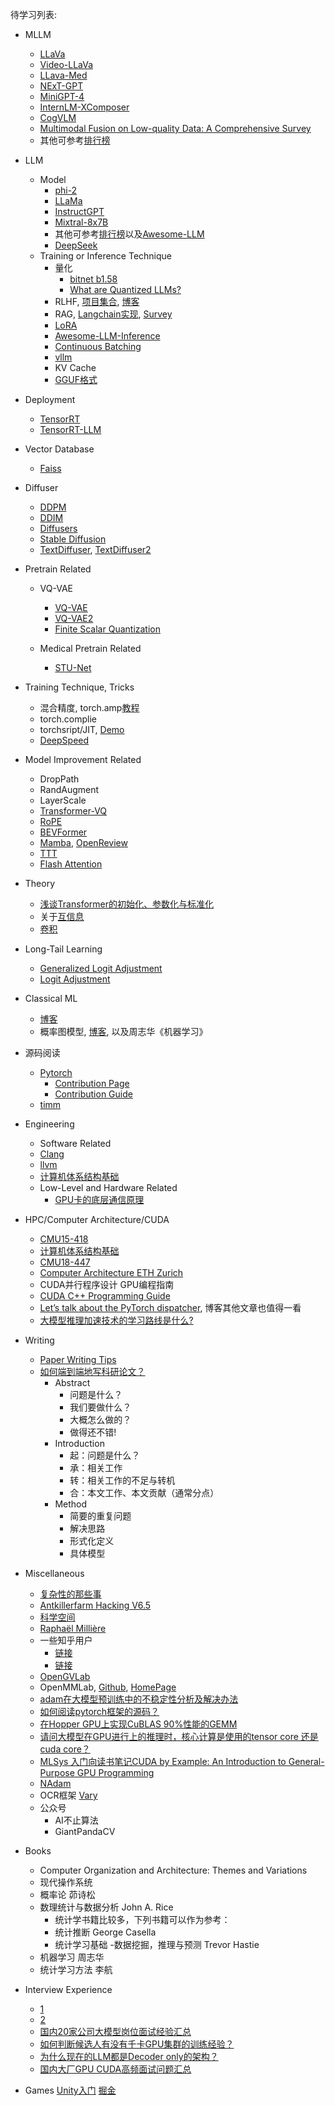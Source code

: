 待学习列表:
- MLLM
    - [LLaVa](https://github.com/haotian-liu/LLaVA)
    - [Video-LLaVa](https://github.com/PKU-YuanGroup/Video-LLaVA)
    - [LLava-Med](https://github.com/microsoft/LLaVA-Med)
    - [NExT-GPT](https://github.com/NExT-GPT/NExT-GPT)
    - [MiniGPT-4](https://github.com/Vision-CAIR/MiniGPT-4)
    - [InternLM-XComposer](https://github.com/InternLM/InternLM-XComposer)
    - [CogVLM](https://arxiv.org/abs/2311.03079)
    - [Multimodal Fusion on Low-quality Data: A Comprehensive Survey](https://arxiv.org/pdf/2404.18947)
    - 其他可参考[排行榜](https://huggingface.co/spaces/AILab-CVC/SEED-Bench_Leaderboard)

- LLM
    - Model
        - [phi-2](https://huggingface.co/microsoft/phi-2)
        - [LLaMa](https://github.com/facebookresearch/llama)
        - [InstructGPT](https://arxiv.org/pdf/2203.02155.pdf)
        - [Mixtral-8x7B](https://huggingface.co/mistralai/Mixtral-8x7B-Instruct-v0.1)
        - 其他可参考[排行榜](https://huggingface.co/spaces/HuggingFaceH4/open_llm_leaderboard)以及[Awesome-LLM](https://github.com/Hannibal046/Awesome-LLM)
        - [DeepSeek](https://www.deepseek.com)
    - Training or Inference Technique
        - 量化
            - [bitnet b1.58](https://arxiv.org/abs/2402.17764)
            - [What are Quantized LLMs?](https://www.tensorops.ai/post/what-are-quantized-llms)
        - RLHF, [项目集合](https://github.com/opendilab/awesome-RLHF), [博客](https://huggingface.co/blog/zh/rlhf)
        - RAG, [Langchain实现](https://python.langchain.com/docs/use_cases/question_answering/), [Survey](https://arxiv.org/abs/2312.10997)
        - [LoRA](https://arxiv.org/abs/2106.09685)
        - [Awesome-LLM-Inference](https://github.com/DefTruth/Awesome-LLM-Inference)
        - [Continuous Batching](https://zhuanlan.zhihu.com/p/676109470)
        - [vllm](https://github.com/vllm-project/vllm)
        - KV Cache
        - [GGUF格式](https://zhuanlan.zhihu.com/p/848013326)

- Deployment
    - [TensorRT](https://github.com/NVIDIA/TensorRT)
    - [TensorRT-LLM](https://github.com/NVIDIA/TensorRT-LLM)

- Vector Database
    - [Faiss](https://github.com/facebookresearch/faiss)

- Diffuser
    - [DDPM](https://arxiv.org/abs/2006.11239)
    - [DDIM](https://arxiv.org/abs/2010.02502)
    - [Diffusers](https://github.com/huggingface/diffusers)
    - [Stable Diffusion](https://github.com/Stability-AI/stablediffusion)
    - [TextDiffuser](https://arxiv.org/abs/2305.10855), [TextDiffuser2](https://arxiv.org/abs/2311.16465)

- Pretrain Related
    - VQ-VAE
        - [VQ-VAE](https://arxiv.org/pdf/1711.00937.pdf)
        - [VQ-VAE2](https://arxiv.org/pdf/1906.00446.pdf)
        - [Finite Scalar Quantization](https://arxiv.org/abs/2309.15505)

    - Medical Pretrain Related
        - [STU-Net](https://github.com/uni-medical/STU-Net)

- Training Technique, Tricks
    - 混合精度, torch.amp[教程](https://pytorch.org/docs/stable/notes/amp_examples.html)
    - torch.complie
    - torchsript/JIT, [Demo](https://github.com/louis-she/torchscript-demos)
    - [DeepSpeed](https://github.com/microsoft/DeepSpeed)

- Model Improvement Related
    - DropPath
    - RandAugment
    - LayerScale
    - [Transformer-VQ](https://spaces.ac.cn/archives/9844)
    - [RoPE](https://www.zhihu.com/tardis/zm/art/647109286?source_id=1003)
    - [BEVFormer](https://arxiv.org/abs/2203.17270)
    - [Mamba](https://arxiv.org/abs/2312.00752), [OpenReview](https://openreview.net/forum?id=AL1fq05o7H)
    - [TTT](https://arxiv.org/pdf/2407.04620)
    - [Flash Attention](https://arxiv.org/abs/2205.14135)


- Theory
    - [浅谈Transformer的初始化、参数化与标准化](https://spaces.ac.cn/archives/8620)
    - 关于[互信息](https://zh.wikipedia.org/wiki/%E4%BA%92%E4%BF%A1%E6%81%AF)
    - [卷积](https://zh.wikipedia.org/wiki/%E5%8D%B7%E7%A7%AF)

- Long-Tail Learning
    - [Generalized Logit Adjustment](https://zhuanlan.zhihu.com/p/548735583)
    - [Logit Adjustment](https://arxiv.org/pdf/2007.07314.pdf)

- Classical ML
    - [博客](https://www.zhihu.com/people/xu-tao-83-44-34/posts)
    - 概率图模型, [博客](https://longaspire.github.io/blog/%E6%A6%82%E7%8E%87%E5%9B%BE%E6%A8%A1%E5%9E%8B%E6%80%BB%E8%A7%88/), 以及周志华《机器学习》

- 源码阅读
    - [Pytorch](https://github.com/pytorch/pytorch?tab=readme-ov-file)
        - [Contribution Page](https://github.com/pytorch/pytorch/blob/main/CONTRIBUTING.md)
        - [Contribution Guide](https://github.com/pytorch/pytorch/wiki/The-Ultimate-Guide-to-PyTorch-Contributions)
    - [timm](https://github.com/huggingface/pytorch-image-models)

- Engineering
    - Software Related
    - [Clang](https://clang.llvm.org/docs/UsersManual.html)
    - [llvm](https://llvm.org/docs/)
    - [计算机体系结构基础](https://foxsen.github.io/archbase/)
    - Low-Level and Hardware Related
        - [GPU卡的底层通信原理](https://www.jianshu.com/p/e40059d5c832)

- HPC/Computer Architecture/CUDA
    - [CMU15-418](https://www.bilibili.com/video/BV1qT411g7n9/?spm_id_from=333.337.search-card.all.click&vd_source=48595d95206943f17002312e5fdd961f)
    - [计算机体系结构基础](https://foxsen.github.io/archbase/index.html)
    - [CMU18-447](https://www.bilibili.com/video/BV1PT4y1M7gM/?spm_id_from=333.999.0.0&vd_source=48595d95206943f17002312e5fdd961f)
    - [Computer Architecture ETH Zurich](https://www.bilibili.com/video/BV1Vf4y1i7YG/?spm_id_from=333.999.0.0&vd_source=48595d95206943f17002312e5fdd961f)
    - CUDA并行程序设计 GPU编程指南
    - [CUDA C++ Programming Guide](https://docs.nvidia.com/cuda/cuda-c-programming-guide/index.html)
    - [Let’s talk about the PyTorch dispatcher](http://blog.ezyang.com/2020/09/lets-talk-about-the-pytorch-dispatcher/), 博客其他文章也值得一看
    - [大模型推理加速技术的学习路线是什么?](https://www.zhihu.com/question/591646269/answer/3539346609)

- Writing
    - [Paper Writing Tips](https://github.com/MLNLP-World/Paper-Writing-Tips)
    - [如何端到端地写科研论文？](http://www.cips-cl.org/static/CCL2018/downloads/stuPPT/qiuxp.pdf)
        - Abstract
            - 问题是什么？
            - 我们要做什么？
            - 大概怎么做的？
            - 做得还不错!
        - Introduction
            - 起：问题是什么？
            - 承：相关工作
            - 转：相关工作的不足与转机
            - 合：本文工作、本文贡献（通常分点）
        - Method
            - 简要的重复问题
            - 解决思路
            - 形式化定义
            - 具体模型

- Miscellaneous
    - [复杂性的那些事](https://www.zhihu.com/column/c_1389404662173315072)
    - [Antkillerfarm Hacking V6.5](https://antkillerfarm.github.io/)
    - [科学空间](https://spaces.ac.cn/)
    - [Raphaël Millière](https://raphaelmilliere.com/)
    - 一些知乎用户
        - [链接](https://www.zhihu.com/people/xia-jing-jing-57/)
        - [链接](https://www.zhihu.com/people/liu-dong-13)
    - [OpenGVLab](https://github.com/OpenGVLab)
    - OpenMMLab, [Github](https://github.com/open-mmlab), [HomePage](https://openmmlab.com/)
    - [adam在大模型预训练中的不稳定性分析及解决办法](https://zhuanlan.zhihu.com/p/675421518)
    - [如何阅读pytorch框架的源码？](https://www.zhihu.com/question/328463675)
    - [在Hopper GPU上实现CuBLAS 90%性能的GEMM](https://zhuanlan.zhihu.com/p/695589046)
    - [请问大模型在GPU进行上的推理时，核心计算是使用的tensor core 还是cuda core？](https://www.zhihu.com/question/636533414/answer/3345355574)
    - [MLSys 入门向读书笔记CUDA by Example: An Introduction to General-Purpose GPU Programming](https://zhuanlan.zhihu.com/p/709427098)
    - [NAdam](https://pytorch.org/docs/stable/generated/torch.optim.NAdam.html)
    - OCR框架 [Vary](https://www.wehelpwin.com/article/4758)
    - 公众号
        - AI不止算法
        - GiantPandaCV

- Books
    - Computer Organization and Architecture: Themes and Variations
    - 现代操作系统
    - 概率论 茆诗松
    - 数理统计与数据分析 John A. Rice
        - 统计学书籍比较多，下列书籍可以作为参考：
        - 统计推断 George Casella
        - 统计学习基础 -数据挖掘，推理与预测 Trevor Hastie
    - 机器学习 周志华
    - 统计学习方法 李航

- Interview Experience
    - [1](https://www.zhihu.com/question/426238388/answer/2937544836)
    - [2](https://zhuanlan.zhihu.com/p/690474151)
    - [国内20家公司大模型岗位面试经验汇总](https://zhuanlan.zhihu.com/p/690801254)
    - [如何判断候选人有没有千卡GPU集群的训练经验？](https://www.zhihu.com/question/650979052)
    - [为什么现在的LLM都是Decoder only的架构？](https://www.zhihu.com/question/588325646)
    - [国内大厂GPU CUDA高频面试问题汇总](https://zhuanlan.zhihu.com/p/678602674)

- Games
    [Unity入门](https://unity.com/cn/learn/get-started)
    [掘金](https://juejin.cn/post/7294085118913364008)